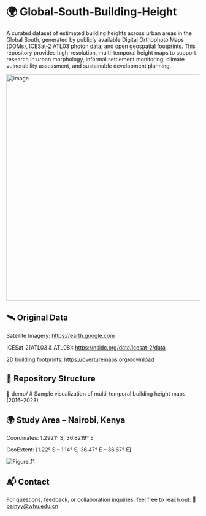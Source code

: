 # 🌍 Global-South-Building-Height
A curated dataset of estimated building heights across urban areas in the Global South, generated by publicly available Digital Orthophoto Maps (DOMs), ICESat-2 ATL03 photon data, and open geospatial footprints. This repository provides high-resolution, multi-temporal height maps to support research in urban morphology, informal settlement monitoring, climate vulnerability assessment, and sustainable development planning.

<img width="590" alt="image" src="https://github.com/user-attachments/assets/a9f7121d-a8d7-4feb-a42b-e1be5db25b6d" />

## 🛰 Original Data
Satellite Imagery: https://earth.google.com

ICESat-2(ATL03 & ATL08): https://nsidc.org/data/icesat-2/data

2D building footprints: https://overturemaps.org/download

## 📁 Repository Structure
📂 demo/                  # Sample visualization of multi-temporal building height maps (2016–2023)


## 🌍 Study Area – Nairobi, Kenya
Coordinates: 1.2921° S, 36.8219° E

GeoExtent: [1.22° S – 1.14° S, 36.47° E – 36.67° E]

![Figure_11](https://github.com/user-attachments/assets/4dca386f-1543-4bae-8c56-f9e39b1c90b0)


## 📬 Contact
For questions, feedback, or collaboration inquiries, feel free to reach out:
📧 painyy@whu.edu.cn
